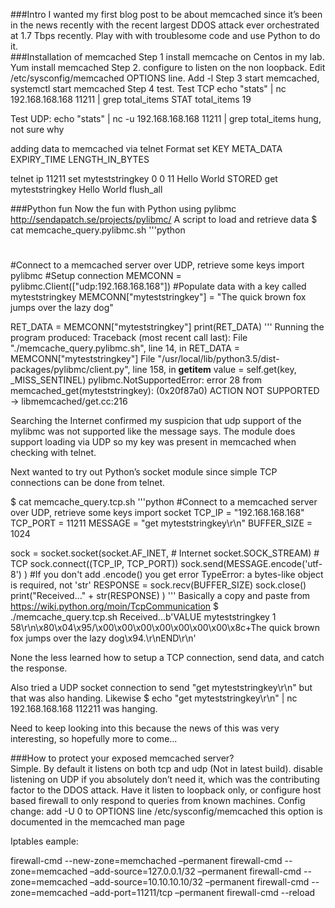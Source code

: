 ###Intro 
I wanted my first blog post to be about memcached since it’s been in the news recently with the recent largest DDOS attack ever orchestrated at 1.7 Tbps recently.  Play with with troublesome code and use Python to do it.   
###Installation of memcached
Step 1 install memcache on Centos in my lab.   Yum install memcached
Step 2.   configure to listen on the non loopback.    Edit /etc/sysconfig/memcached OPTIONS line.  Add -l <IP>
Step 3 start memcached, systemctl start memcached
Step 4 test.
Test TCP
 echo "stats" | nc 192.168.168.168 11211 | grep total_items
STAT total_items 19

Test UDP:
 echo "stats" | nc -u 192.168.168.168 11211 | grep total_items
hung, not sure why

adding data to memcached via telnet
Format set KEY META_DATA EXPIRY_TIME LENGTH_IN_BYTES

telnet ip 11211
set myteststringkey 0 0 11<enter>
Hello World<enter>
STORED
get myteststringkey<enter>
Hello World
flush_all <enter>

###Python fun
Now the fun with Python using pylibmc http://sendapatch.se/projects/pylibmc/
A script to load and retrieve data
$ cat memcache_query.pylibmc.sh 
'''python
#
#Connect to a memcached server over UDP, retrieve some keys
import pylibmc
#Setup connection
MEMCONN = pylibmc.Client(["udp:192.168.168.168"])
#Populate data with a key called myteststringkey
MEMCONN["myteststringkey"] = "The quick brown fox jumps over the lazy dog"

RET_DATA = MEMCONN["myteststringkey"]
print(RET_DATA)
'''
Running the program produced:
Traceback (most recent call last):
  File "./memcache_query.pylibmc.sh", line 14, in <module>
    RET_DATA = MEMCONN["myteststringkey"]
  File "/usr/local/lib/python3.5/dist-packages/pylibmc/client.py", line 158, in __getitem__
    value = self.get(key, _MISS_SENTINEL)
pylibmc.NotSupportedError: error 28 from memcached_get(myteststringkey): (0x20f87a0) ACTION NOT SUPPORTED -> libmemcached/get.cc:216

Searching the Internet confirmed my suspicion that udp support of the mylibmc was not supported like the message says.   The module does support loading via UDP so my key was present in memcached when checking with telnet.

Next wanted to try out Python’s socket module since simple TCP connections can be done from telnet.

$ cat memcache_query.tcp.sh 
'''python
#Connect to a memcached server over UDP, retrieve some keys
import socket
TCP_IP = "192.168.168.168"
TCP_PORT = 11211
MESSAGE = "get myteststringkey\r\n"
BUFFER_SIZE = 1024

sock = socket.socket(socket.AF_INET, # Internet
		    socket.SOCK_STREAM) # TCP
sock.connect((TCP_IP, TCP_PORT))
sock.send(MESSAGE.encode('utf-8') )
#If you don't add .encode() you get error TypeError: a bytes-like object is required, not 'str'
RESPONSE = sock.recv(BUFFER_SIZE)
sock.close()
print("Received..." + str(RESPONSE) )
'''
Basically a copy and paste from https://wiki.python.org/moin/TcpCommunication
$ ./memcache_query.tcp.sh 
Received...b'VALUE myteststringkey 1 58\r\n\x80\x04\x95/\x00\x00\x00\x00\x00\x00\x00\x8c+The quick brown fox jumps over the lazy dog\x94.\r\nEND\r\n'

None the less learned how to setup a TCP connection, send data, and catch the response.

Also tried a UDP socket connection to send "get myteststringkey\r\n" but that was also handing.    Likewise $ echo "get myteststringkey\r\n" | nc 192.168.168.168 112211 was hanging.    

Need to keep looking into this because the news of this was very interesting, so hopefully more to come...



###How to protect your exposed memcached server?    
Simple.  By default it listens on both tcp and udp (Not in latest build). disable listening on UDP if you absolutely don’t need it, which was the contributing factor to the DDOS attack.   Have it listen to loopback only, or configure host based firewall to only respond to queries from known machines.
Config change:
add -U 0 to OPTIONS line /etc/sysconfig/memcached
this option is documented in the memcached man page

Iptables eample:

   firewall-cmd --new-zone=memchached –permanent
   firewall-cmd --zone=memcached –add-source=127.0.0.1/32 –permanent
   firewall-cmd --zone=memcached –add-source=10.10.10.10/32 –permanent
   firewall-cmd --zone=memcached –add-port=11211/tcp –permanent
   firewall-cmd --reload
